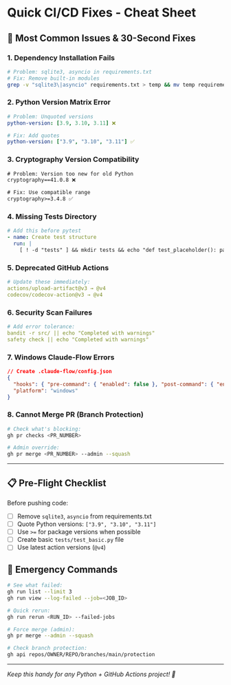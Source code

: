 # Quick CI/CD Fixes - Cheat Sheet

## 🚨 Most Common Issues & 30-Second Fixes

### 1. Dependency Installation Fails
```bash
# Problem: sqlite3, asyncio in requirements.txt
# Fix: Remove built-in modules
grep -v "sqlite3\|asyncio" requirements.txt > temp && mv temp requirements.txt
```

### 2. Python Version Matrix Error
```yaml
# Problem: Unquoted versions
python-version: [3.9, 3.10, 3.11] ❌

# Fix: Add quotes  
python-version: ["3.9", "3.10", "3.11"] ✅
```

### 3. Cryptography Version Compatibility
```txt
# Problem: Version too new for old Python
cryptography==41.0.8 ❌

# Fix: Use compatible range
cryptography>=3.4.8 ✅
```

### 4. Missing Tests Directory
```yaml
# Add this before pytest
- name: Create test structure
  run: |
    [ ! -d "tests" ] && mkdir tests && echo "def test_placeholder(): pass" > tests/test_basic.py
```

### 5. Deprecated GitHub Actions
```yaml
# Update these immediately:
actions/upload-artifact@v3 → @v4
codecov/codecov-action@v3 → @v4
```

### 6. Security Scan Failures
```yaml
# Add error tolerance:
bandit -r src/ || echo "Completed with warnings"
safety check || echo "Completed with warnings"  
```

### 7. Windows Claude-Flow Errors
```json
// Create .claude-flow/config.json
{
  "hooks": { "pre-command": { "enabled": false }, "post-command": { "enabled": false } },
  "platform": "windows"
}
```

### 8. Cannot Merge PR (Branch Protection)
```bash
# Check what's blocking:
gh pr checks <PR_NUMBER>

# Admin override:
gh pr merge <PR_NUMBER> --admin --squash
```

---

## 📋 Pre-Flight Checklist

Before pushing code:
- [ ] Remove `sqlite3`, `asyncio` from requirements.txt
- [ ] Quote Python versions: `["3.9", "3.10", "3.11"]`
- [ ] Use `>=` for package versions when possible  
- [ ] Create basic `tests/test_basic.py` file
- [ ] Use latest action versions (`@v4`)

## 🔧 Emergency Commands

```bash
# See what failed:
gh run list --limit 3
gh run view --log-failed --job=<JOB_ID>

# Quick rerun:
gh run rerun <RUN_ID> --failed-jobs

# Force merge (admin):
gh pr merge --admin --squash

# Check branch protection:
gh api repos/OWNER/REPO/branches/main/protection
```

---

*Keep this handy for any Python + GitHub Actions project! 🚀*